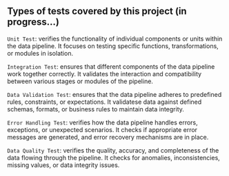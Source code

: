 ## Types of tests covered by this project (in progress...)

`Unit Test`: verifies the functionality of individual components or units within the data pipeline. 
It focuses on testing specific functions, transformations, or modules in isolation.

`Integration Test`: ensures that different components of the data pipeline work together correctly. 
It validates the interaction and compatibility between various stages or modules of the pipeline.

`Data Validation Test`: ensures that the data pipeline adheres to predefined rules, constraints, or expectations. 
It validatese data against defined schemas, formats, or business rules to maintain data integrity.

`Error Handling Test`: verifies how the data pipeline handles errors, exceptions, or unexpected scenarios. 
It checks if appropriate error messages are generated, and error recovery mechanisms are in place.

`Data Quality Test`: verifies the quality, accuracy, and completeness of the data flowing through the pipeline. 
It checks for anomalies, inconsistencies, missing values, or data integrity issues.

